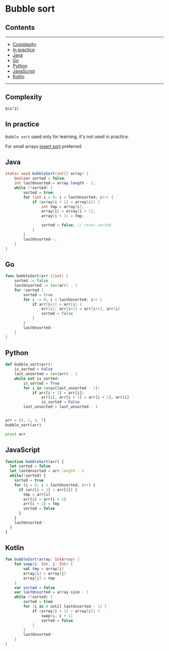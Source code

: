 # Bubble sort

## Contents

---

- [Complexity](#complexity)
- [In practice](#practice)
- [Java](#java)
- [Go](#go)
- [Python](#python)
- [JavaScript](#javascript)
- [Kotlin](#kotlin)

---

<div id="complexity"/>


## Complexity
`O(n^2)`
 


<div id="practice"/>


## In practice
`Bubble sort` used only for learning, it's not used in practice. 

For small arrays [insert sort](/insert-sort.html) preferred 



<div id="java"/>

## Java
```java
static void bubbleSort(int[] array) {
    boolean sorted = false;
    int lastUnsorted = array.length - 1;
    while (!sorted) {
        sorted = true;
        for (int i = 0; i < lastUnsorted; i++) {
            if (array[i + 1] < array[i]) {
                int tmp = array[i];
                array[i] = array[i + 1];
                array[i + 1] = tmp;

                sorted = false; // reset sorted
            }
        }
        lastUnsorted--;
    }
}
```



<div id="go"/>

## Go
```go
func bubbleSort(arr []int) {
	sorted := false
	lastUnsorted := len(arr) - 1
	for !sorted {
		sorted = true
		for i := 0; i < lastUnsorted; i++ {
			if arr[i+1] < arr[i] {
				arr[i], arr[i+1] = arr[i+1], arr[i]
				sorted = false
			}
		}
		lastUnsorted--
	}
}
```



<div id="python"/>

## Python
```python
def bubble_sort(arr):
    is_sorted = False
    last_unsorted = len(arr) - 1
    while not is_sorted:
        is_sorted = True
        for i in range(last_unsorted - 1):
            if arr[i + 1] < arr[i]:
                arr[i], arr[i + 1] = arr[i + 1], arr[i]
                is_sorted = False
        last_unsorted = last_unsorted - 1


arr = [9, 1, 4, 7]
bubble_sort(arr)

print arr
```


<div id="javascript"/>

## JavaScript
```javascript
function bubbleSort(arr) {
  let sorted = false
  let lastUnsorted = arr.length - 1
  while(!sorted) {
    sorted = true
    for (i = 0; i < lastUnsorted; i++) {
      if (arr[i + 1] < arr[i]) {
        tmp = arr[i]
        arr[i] = arr[i + 1]
        arr[i + 1] = tmp
        sorted = false
      }
    }
    lastUnsorted--
  }
}
```


<div id="kotlin"/>

## Kotlin
```kotlin
fun bubbleSort(array: IntArray) {
    fun swap(i: Int, j: Int) {
        val tmp = array[i]
        array[i] = array[j]
        array[j] = tmp
    }
    var sorted = false
    var lastUnsorted = array.size - 1
    while (!sorted) {
        sorted = true
        for (i in 0 until lastUnsorted - 1) {
            if (array[i + 1] < array[i]) {
                swap(i, i + 1)
                sorted = false
            }
        }
        lastUnsorted--
    }
}
```